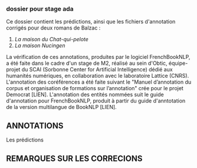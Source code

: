 ### dossier pour stage ada

Ce dossier contient les prédictions, ainsi que les fichiers d'annotation corrigés pour deux romans de Balzac :
1. *La maison du Chat-qui-pelote*
2. *La maison Nucingen*

La vérification de ces annotations, produites par le logiciel FrenchBookNLP, a été faite dans le cadre d'un stage de M2, réalisé au sein d'Obtic, équipe-projet du SCAI (Sorbonne Center for Artificial Intelligence) dédié aux humanités numériques, en collaboration avec le laboratoire Lattice (CNRS).
L'annotation des coréférences a été faite suivant le "Manuel d’annotation du corpus et organisation de formations sur l’annotation" crée pour le projet Democrat [LIEN].
L'annotation des entités nommées suit le guide d'annotation pour FrenchBookNLP, produit à partir du guide d'anntotation de la version multilangue de BookNLP [LIEN]. 

## ANNOTATIONS
Les prédictions

## REMARQUES SUR LES CORRECIONS

